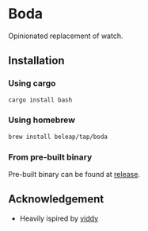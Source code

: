 # Boda

Opinionated replacement of watch.

## Installation

### Using cargo

```bash
cargo install bash
```

### Using homebrew

```bash
brew install beleap/tap/boda
```

### From pre-built binary

Pre-built binary can be found at [release](https://github.com/BeLeap/boda/releases).

## Acknowledgement

- Heavily ispired by [viddy](https://github.com/sachaos/viddy)
